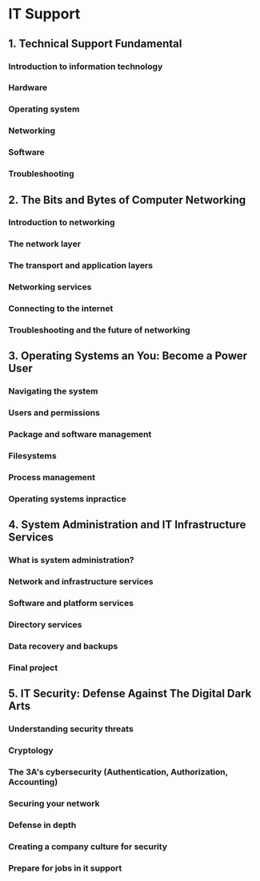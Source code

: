 # IT Support
## 1. Technical Support Fundamental
### Introduction to information technology
### Hardware
### Operating system
### Networking
### Software
### Troubleshooting
## 2. The Bits and Bytes of Computer Networking
### Introduction to networking
### The network layer
### The transport and application layers
### Networking services
### Connecting to the internet
### Troubleshooting and the future of networking
## 3. Operating Systems an You: Become a Power User
### Navigating the system
### Users and permissions
### Package and software management
### Filesystems
### Process management
### Operating systems inpractice
## 4. System Administration and IT Infrastructure Services
### What is system administration?
### Network and infrastructure services
### Software and platform services
### Directory services
### Data recovery and backups
### Final project
## 5. IT Security: Defense Against The Digital Dark Arts
### Understanding security threats
### Cryptology
### The 3A's cybersecurity (Authentication, Authorization, Accounting)
### Securing your network
### Defense in depth
### Creating a company culture for security
### Prepare for jobs in it support